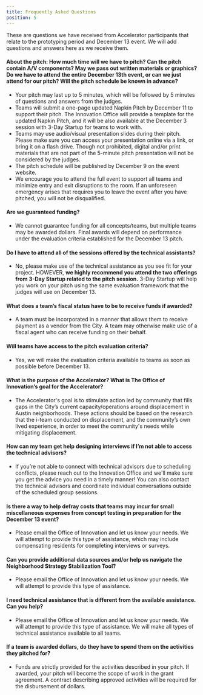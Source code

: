 ```yaml
---
title: Frequently Asked Questions 
position: 5
---
```


These are questions we have received from Accelerator participants that relate to the prototyping period and December 13 event. We will add questions and answers here as we receive them.

#### About the pitch: How much time will we have to pitch? Can the pitch contain A/V components? May we pass out written materials or graphics? Do we have to attend the entire December 13th event, or can we just attend for our pitch? Will the pitch schedule be known in advance? 

* Your pitch may last up to 5 minutes, which will be followed by 5 minutes of questions and answers from the judges.  
* Teams will submit a one-page updated Napkin Pitch by December 11 to support their pitch. The Innovation Office will provide a template for the updated Napkin Pitch, and it will be also available at the December 3 session with 3-Day Startup for teams to work with.
* Teams may use audio/visual presentation slides during their pitch. Please make sure you can access your presentation online via a link, or bring it on a flash drive. Though not prohibited, digital and/or print materials that are not part of the 5-minute pitch presentation will not be considered by the judges.
* The pitch schedule will be published by December 9 on the event website. 
* We encourage you to attend the full event to support all teams and minimize entry and exit disruptions to the room. If an unforeseen emergency arises that requires you to leave the event after you have pitched, you will not be disqualified. 
    
#### Are we guaranteed funding?

* We cannot guarantee funding for all concepts/teams, but multiple teams may be awarded dollars. Final awards will depend on performance under the evaluation criteria established for the December 13 pitch.

#### Do I have to attend all of the sessions offered by the technical assistants?

* No, please make use of the technical assistance as you see fit for your project. HOWEVER, **we highly recommend you attend the two offerings from 3-Day Startup related to the pitch session.** 3-Day Startup will help you work on your pitch using the same evaluation framework that the judges will use on December 13.

#### What does a team’s fiscal status have to be to receive funds if awarded?

* A team must be incorporated in a manner that allows them to receive payment as a vendor from the City. A team may otherwise make use of a fiscal agent who can receive funding on their behalf.

#### Will teams have access to the pitch evaluation criteria?

* Yes, we will make the evaluation criteria available to teams as soon as possible before December 13.

#### What is the purpose of the Accelerator? What is The Office of Innovation’s goal for the Accelerator?

* The Accelerator's goal is to stimulate action led by community that fills gaps in the City’s current capacity/operations around displacement in Austin neighborhoods. These actions should be based on the research that the i-team conducted on displacement, and the community’s own lived experience, in order to meet the community's needs while mitigating displacement.

#### How can my team get help designing interviews if I’m not able to access the technical advisors?

* If you’re not able to connect with technical advisors due to scheduling conflicts, please reach out to the Innovation Office and we'll make sure you get the advice you need in a timely manner! You can also contact the technical advisors and coordinate individual conversations outside of the scheduled group sessions.

#### Is there a way to help defray costs that teams may incur for small miscellaneous expenses from concept testing in preparation for the December 13 event?

* Please email the Office of Innovation and let us know your needs. We will attempt to provide this type of assistance, which may include compensating residents for completing interviews or surveys.

#### Can you provide additional data sources and/or help us navigate the Neighborhood Strategy Stabilization Tool?

* Please email the Office of Innovation and let us know your needs. We will attempt to provide this type of assistance.

#### I need technical assistance that is different from the available assistance. Can you help?

* Please email the Office of Innovation and let us know your needs. We will attempt to provide this type of assistance. We will make all types of technical assistance available to all teams.

#### If a team is awarded dollars, do they have to spend them on the activities they pitched for?

* Funds are strictly provided for the activities described in your pitch. If awarded, your pitch will become the scope of work in the grant agreement. A contract describing approved activities will be required for the disbursement of dollars.
